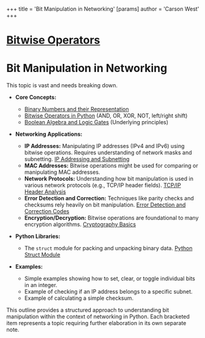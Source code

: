 +++
 title = 'Bit Manipulation in Networking'
[params]
	author = 'Carson West'
+++
# [Bitwise Operators](./../bitwise-operators/)
# Bit Manipulation in Networking

This topic is vast and needs breaking down.

* **Core Concepts:**
    * [Binary Numbers and their Representation](./../binary-numbers-and-their-representation/)
    * [Bitwise Operators in Python](./../bitwise-operators-in-python/)  (AND, OR, XOR, NOT, left/right shift)
    * [Boolean Algebra and Logic Gates](./../boolean-algebra-and-logic-gates/) (Underlying principles)

* **Networking Applications:**
    * **IP Addresses:**  Manipulating IP addresses (IPv4 and IPv6) using bitwise operations.  Requires understanding of network masks and subnetting. [IP Addressing and Subnetting](./../ip-addressing-and-subnetting/)
    * **MAC Addresses:** Bitwise operations might be used for comparing or manipulating MAC addresses.
    * **Network Protocols:** Understanding how bit manipulation is used in various network protocols (e.g., TCP/IP header fields). [TCP/IP Header Analysis](./../tcp/ip-header-analysis/)
    * **Error Detection and Correction:**  Techniques like parity checks and checksums rely heavily on bit manipulation. [Error Detection and Correction Codes](./../error-detection-and-correction-codes/)
    * **Encryption/Decryption:** Bitwise operations are foundational to many encryption algorithms. [Cryptography Basics](./../cryptography-basics/)

* **Python Libraries:**
    * The `struct` module for packing and unpacking binary data.  [Python Struct Module](./../python-struct-module/)

* **Examples:**
    * Simple examples showing how to set, clear, or toggle individual bits in an integer.
    * Example of checking if an IP address belongs to a specific subnet.
    * Example of calculating a simple checksum.


This outline provides a structured approach to understanding bit manipulation within the context of networking in Python. Each bracketed item represents a topic requiring further elaboration in its own separate note.
